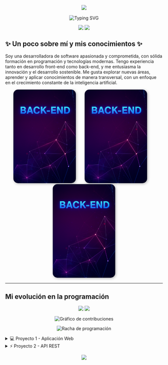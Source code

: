 <!-- Encabezado con imagen -->
<p align="center">
  <img src="https://capsule-render.vercel.app/api?type=waving&color=0:00c6ff,100:0072ff&height=200&section=header&text=⭐%20¡Hola!%20Soy%20Alicia%20Medina%20⭐&fontSize=40&fontColor=ffffff&animation=fadeIn" />
</p>

<!-- Frase introductoria animada centrada en azul, sin cortes -->
<p align="center">
  <img src="https://readme-typing-svg.demolab.com?font=Fira+Code&weight=700&size=24&pause=1000&color=1E3C72&center=true&vCenter=true&width=900&lines=%E2%AD%90+Desarrolladora+Fullstack+|+Amante+del+Codigo+Limpio+|+AI+%E2%AD%90" alt="Typing SVG" />
</p>

<!-- Bloques tipo div lado a lado -->
<p align="center">
  <img src="https://img.shields.io/badge/🌊-Construyendo%20experiencias%20digitales%20inteligentes-0072FF?style=for-the-badge" />
  <img src="https://img.shields.io/badge/✨-APASIONADA%20POR%20LA%20IA%20Y%20TECNOLOGÍA-1E3C72?style=for-the-badge" />
</p>

<h2>✨ Un poco sobre mí y mis conocimientos ✨</h2>

<p>
Soy una desarrolladora de software apasionada y comprometida, con sólida formación en programación y tecnologías modernas. 
Tengo experiencia tanto en desarrollo front-end como back-end, y me entusiasma la innovación y el desarrollo sostenible. 
Me gusta explorar nuevas áreas, aprender y aplicar conocimientos de manera transversal, con un enfoque en el crecimiento constante de la inteligencia artificial.
</p>

<p align="center">
  <img src="Img/Back.png" width="200" style="border-radius:15px; box-shadow:2px 2px 8px rgba(0,0,0,0.3);" />
  &nbsp;&nbsp;&nbsp;&nbsp;&nbsp;
   <img src="Img/Back.png" width="200" style="border-radius:15px; box-shadow:2px 2px 8px rgba(0,0,0,0.3);" />
  &nbsp;&nbsp;&nbsp;&nbsp;&nbsp;
   <img src="Img/Back.png" width="200" style="border-radius:15px; box-shadow:2px 2px 8px rgba(0,0,0,0.3);" />
</p>

---

<h2> Mi evolución en la programación</h2>  

<p align="center">
  <!-- Estadísticas generales -->
  <img src="https://github-readme-stats.vercel.app/api?username=AliMedina18&show_icons=true&theme=default&title_color=0072FF&icon_color=1E90FF&text_color=000000&bg_color=ffffff" height="180" />
  
  <!-- Lenguajes más usados -->
  <img src="https://github-readme-stats.vercel.app/api/top-langs/?username=AliMedina18&layout=compact&theme=default&title_color=0072FF&text_color=000000&bg_color=ffffff" height="180" />
</p>

<!-- Gráfico de contribuciones -->
<p align="center">
  <img src="https://github-readme-activity-graph.vercel.app/graph?username=AliMedina18&theme=github&bg_color=ffffff&color=0072FF&line=1E90FF&point=000000&area=true&hide_border=true" alt="Gráfico de contribuciones" />
</p>

<!-- Racha de programación -->
<p align="center">
  <img src="https://streak-stats.demolab.com?user=AliMedina18&theme=default&background=ffffff&border=ffffff&ring=0072FF&fire=1E90FF&currStreakLabel=0072FF&sideLabels=000000&dates=000000" alt="Racha de programación" />
</p>

<details>
  <summary>💻 Proyecto 1 - Aplicación Web</summary>
  **Descripción:** Proyecto fullstack usando React y NestJS  
  **Tecnologías:** React · NestJS · MySQL  
  **Estado:** Completado ✅  
  [Repositorio](https://github.com/AliMedina18/Proyecto1)
</details>

<details>
  <summary>⚡ Proyecto 2 - API REST</summary>
  **Descripción:** API para gestión de usuarios y productos  
  **Tecnologías:** PHP · MySQL  
  **Estado:** En desarrollo 🚧  
  [Repositorio](https://github.com/AliMedina18/Proyecto2)
</details>






<p align="center">
  <img src="https://capsule-render.vercel.app/api?type=waving&color=0:00c6ff,100:0072ff&height=100&section=footer"/>
</p>
